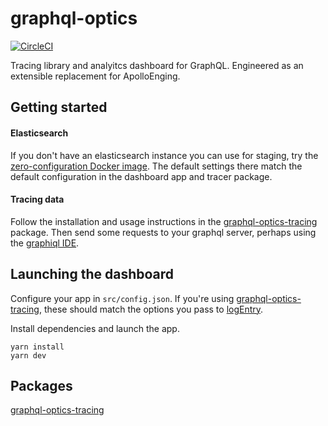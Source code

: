 # graphql-optics

[![CircleCI](https://circleci.com/gh/kiwicom/graphql-optics.svg?style=svg)](https://circleci.com/gh/kiwicom/graphql-optics)

Tracing library and analyitcs dashboard for GraphQL. Engineered as an extensible replacement for ApolloEnging.

## Getting started

#### Elasticsearch

If you don't have an elasticsearch instance you can use for staging, try the [zero-configuration Docker image](https://www.docker.elastic.co/). The default settings there match the default configuration in the dashboard app and tracer package.

#### Tracing data

Follow the installation and usage instructions in the [graphql-optics-tracing](packages/tracer) package. Then send some requests to your graphql server, perhaps using the [graphiql IDE](https://github.com/graphql/graphiql).

## Launching the dashboard

Configure your app in `src/config.json`. If you're using [graphql-optics-tracing](packages/tracer), these should match the options you pass to [logEntry](packages/tracer/blob/master/README.md#log-entry).

Install dependencies and launch the app.

```
yarn install
yarn dev
```

## Packages

[graphql-optics-tracing](packages/tracer)
